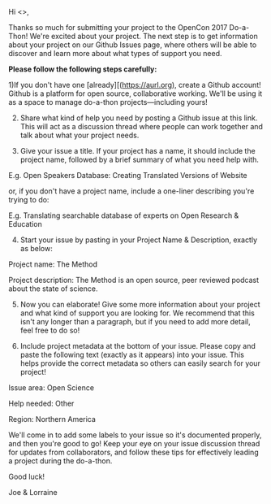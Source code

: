 Hi <<name>>,

Thanks so much for submitting your project to the OpenCon 2017 Do-a-Thon! We're excited about your project. The next step is to get information about your project on our Github Issues page, where others will be able to discover and learn more about what types of support you need.  

<b>Please follow the following steps carefully:</b>

1)If you don't have one [already][(https://aurl.org), create a Github account! Github is a platform for open source, collaborative working. We'll be using it as a space to manage do-a-thon projects—including yours! 

2) Share what kind of help you need by posting a Github issue at this link. This will act as a discussion thread where people can work together and talk about what your project needs. 

3) Give your issue a title. If your project has a name, it should include the project name, followed by a brief summary of what you need help with. 

E.g. Open Speakers Database: Creating Translated Versions of Website

or, if you don't have a project name, include a one-liner describing you're trying to do:

E.g. Translating searchable database of experts on Open Research & Education 

4) Start your issue by pasting in your Project Name & Description, exactly as below:  

Project name: The Method

Project description: The Method is an open source, peer reviewed podcast about the state of science. 

5) Now you can elaborate! Give some more information about your project and what kind of support you are looking for. We recommend that this isn't any longer than a paragraph, but if you need to add more detail, feel free to do so! 

6) Include project metadata at the bottom of your issue. Please copy and paste the following text (exactly as it appears) into your issue. This helps provide the correct metadata so others can easily search for your project! 

Issue area: Open Science

Help needed: Other

Region: Northern America

We'll come in to add some labels to your issue so it's documented properly, and then you're good to go! Keep your eye on your issue discussion thread for updates from collaborators, and follow these tips for effectively leading a project during the do-a-thon.

Good luck!

Joe & Lorraine
